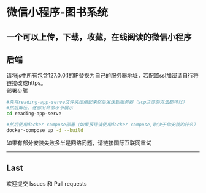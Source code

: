 # 微信小程序-图书系统
一个可以上传，下载，收藏，在线阅读的微信小程序
---
## 后端
请将js中所有包含127.0.0.1的IP替换为自己的服务器地址，若配置ssl加密请自行将链接改成https。  
部署步骤
```bash
#先将reading-app-serve文件夹压缩起来然后发送到服务器（scp之类的方法都可以）
#然后解压，这部分命令不予展示
cd reading-app-serve

#然后使用docker-compose部署（如果报错请使用docker compose,取决于你安装的什么）
docker-compose up -d --build
```
如果有部分安装失败多半是网络问题，请链接国际互联网重试  

---
## Last
欢迎提交 Issues 和 Pull requests
